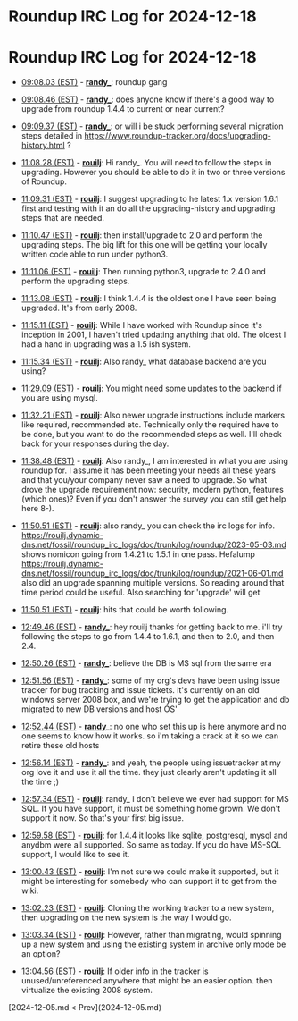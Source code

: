 # Roundup IRC Log for 2024-12-18 #
# Roundup IRC Log for 2024-12-18
* <a href="#09:08.03" id="09:08.03">09:08.03 (EST)</a> - __[randy_](https://github.com/randy_)__: roundup gang

* <a href="#09:08.46" id="09:08.46">09:08.46 (EST)</a> - __[randy_](https://github.com/randy_)__: does anyone know if there's a good way to upgrade from roundup 1.4.4 to current or near current?
* <a href="#09:09.37" id="09:09.37">09:09.37 (EST)</a> - __[randy_](https://github.com/randy_)__: or will i be stuck performing several migration steps detailed in <https://www.roundup-tracker.org/docs/upgrading-history.html> ?

* <a href="#11:08.28" id="11:08.28">11:08.28 (EST)</a> - __[rouilj](https://github.com/rouilj)__: Hi randy_. You will need to follow the steps in upgrading. However you should be able to do it in two or three versions of Roundup.

* <a href="#11:09.31" id="11:09.31">11:09.31 (EST)</a> - __[rouilj](https://github.com/rouilj)__: I suggest upgrading to he latest 1.x version 1.6.1 first and testing with it an do all the upgrading-history and upgrading steps that are needed.

* <a href="#11:10.47" id="11:10.47">11:10.47 (EST)</a> - __[rouilj](https://github.com/rouilj)__: then install/upgrade to 2.0 and perform the upgrading steps. The big lift for this one will be getting your locally written code able to run under python3.

* <a href="#11:11.06" id="11:11.06">11:11.06 (EST)</a> - __[rouilj](https://github.com/rouilj)__: Then running python3, upgrade to 2.4.0 and perform the upgrading steps.

* <a href="#11:13.08" id="11:13.08">11:13.08 (EST)</a> - __[rouilj](https://github.com/rouilj)__: I think 1.4.4 is the oldest one I have seen being upgraded. It's from early 2008.

* <a href="#11:15.11" id="11:15.11">11:15.11 (EST)</a> - __[rouilj](https://github.com/rouilj)__: While I have worked with Roundup since it's inception in 2001, I haven't tried updating anything that old. The oldest I had a hand in upgrading was a 1.5 ish system.
* <a href="#11:15.34" id="11:15.34">11:15.34 (EST)</a> - __[rouilj](https://github.com/rouilj)__: Also randy_ what database backend are you using?

* <a href="#11:29.09" id="11:29.09">11:29.09 (EST)</a> - __[rouilj](https://github.com/rouilj)__: You might need some updates to the backend if you are using mysql.

* <a href="#11:32.21" id="11:32.21">11:32.21 (EST)</a> - __[rouilj](https://github.com/rouilj)__: Also newer upgrade instructions include markers like required, recommended etc. Technically only the required have to be done, but you want to do the recommended steps as well. I'll check back for your responses during the day.

* <a href="#11:38.48" id="11:38.48">11:38.48 (EST)</a> - __[rouilj](https://github.com/rouilj)__: Also randy_, I am interested in what you are using roundup for. I assume it has been meeting your needs all these years and that you/your company never saw a need to upgrade. So what drove the upgrade requirement now: security, modern python, features (which ones)? Even if you don't answer the survey you can still get help here 8-).

* <a href="#11:50.51" id="11:50.51">11:50.51 (EST)</a> - __[rouilj](https://github.com/rouilj)__: also randy_ you can check the irc logs for info. <https://rouilj.dynamic-dns.net/fossil/roundup_irc_logs/doc/trunk/log/roundup/2023-05-03.md> shows nomicon going from 1.4.21 to 1.5.1 in one pass. Hefalump <https://rouilj.dynamic-dns.net/fossil/roundup_irc_logs/doc/trunk/log/roundup/2021-06-01.md> also did an upgrade spanning multiple versions. So reading around that time period could be useful. Also searching for 'upgrade' will get
* <a href="#11:50.51" id="11:50.51">11:50.51 (EST)</a> - __[rouilj](https://github.com/rouilj)__: hits that could be worth following.

* <a href="#12:49.46" id="12:49.46">12:49.46 (EST)</a> - __[randy_](https://github.com/randy_)__: hey rouilj thanks for getting back to me. i'll try following the steps to go from 1.4.4 to 1.6.1, and then to 2.0, and then 2.4.
* <a href="#12:50.26" id="12:50.26">12:50.26 (EST)</a> - __[randy_](https://github.com/randy_)__: believe the DB is MS sql from the same era

* <a href="#12:51.56" id="12:51.56">12:51.56 (EST)</a> - __[randy_](https://github.com/randy_)__: some of my org's devs have been using issue tracker for bug tracking and issue tickets. it's currently on an old windows server 2008 box, and we're trying to get the application and db migrated to new DB versions and host OS'
* <a href="#12:52.44" id="12:52.44">12:52.44 (EST)</a> - __[randy_](https://github.com/randy_)__: no one who set this up is here anymore and no one seems to know how it works. so i'm taking a crack at it so we can retire these old hosts

* <a href="#12:56.14" id="12:56.14">12:56.14 (EST)</a> - __[randy_](https://github.com/randy_)__: and yeah, the people using issuetracker at my org love it and use it all the time. they just clearly aren't updating it all the time ;)

* <a href="#12:57.34" id="12:57.34">12:57.34 (EST)</a> - __[rouilj](https://github.com/rouilj)__: randy_ I don't believe we ever had support for  MS SQL. If you have support, it must be something home grown. We don't support it now. So that's your first big issue.

* <a href="#12:59.58" id="12:59.58">12:59.58 (EST)</a> - __[rouilj](https://github.com/rouilj)__: for 1.4.4 it looks like sqlite, postgresql, mysql and anydbm were all supported. So same as today. If you do have MS-SQL support, I would like to see it.

* <a href="#13:00.43" id="13:00.43">13:00.43 (EST)</a> - __[rouilj](https://github.com/rouilj)__: I'm not sure we could make it supported, but it might be interesting for somebody who can support it to get from the wiki.

* <a href="#13:02.23" id="13:02.23">13:02.23 (EST)</a> - __[rouilj](https://github.com/rouilj)__: Cloning the working tracker to a new system, then upgrading on the new system is the way I would go.

* <a href="#13:03.34" id="13:03.34">13:03.34 (EST)</a> - __[rouilj](https://github.com/rouilj)__: However, rather than migrating, would spinning up a new system and using the existing system in archive only mode be an option?

* <a href="#13:04.56" id="13:04.56">13:04.56 (EST)</a> - __[rouilj](https://github.com/rouilj)__: If older info in the tracker is unused/unreferenced anywhere that might be an easier option. then virtualize the existing 2008 system.

<div class="inpage-footer">
[2024-12-05.md < Prev](2024-12-05.md)
</div>
